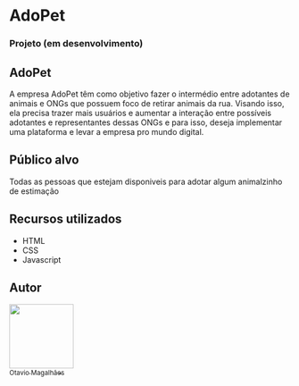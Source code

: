 # AdoPet
### Projeto (em desenvolvimento)

## AdoPet
A empresa AdoPet têm como objetivo fazer o intermédio entre adotantes de animais e ONGs que possuem foco de retirar animais da rua. Visando isso, ela precisa trazer mais usuários e aumentar a interação entre possíveis adotantes e representantes dessas ONGs e para isso, deseja implementar uma plataforma e levar a empresa pro mundo digital.

## Público alvo
Todas as pessoas que estejam disponiveis para adotar algum animalzinho de estimação

## Recursos utilizados

* HTML
* CSS
* Javascript

## Autor

[<img src="https://avatars.githubusercontent.com/u/103613657?s=400&u=cb1f3a757cdadbcee0d44ff247a67cbf2cc609b9&v=4" width=115><br><sub>Otavio Magalhães</sub>](https://github.com/hebert-santana)
